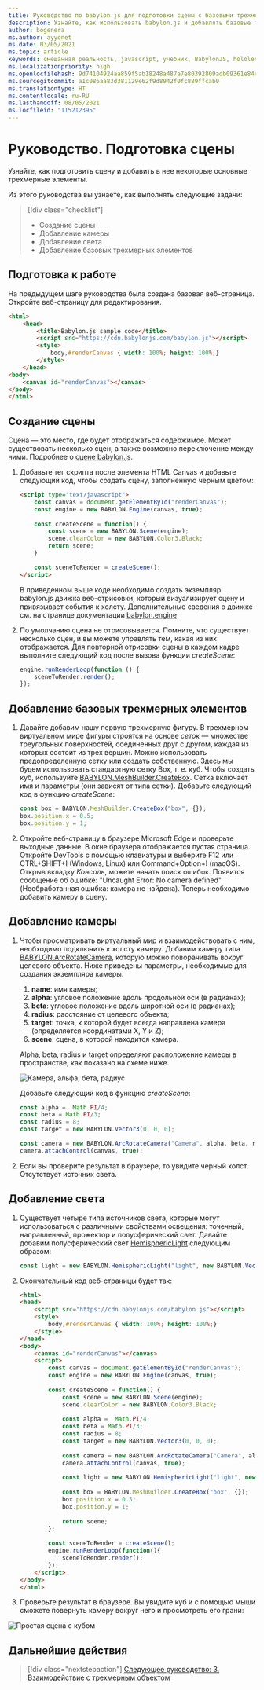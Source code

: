 ```yaml
---
title: Руководство по babylon.js для подготовки сцены с базовыми трехмерными объектами
description: Узнайте, как использовать babylon.js и добавлять базовые трехмерные объекты в сцену.
author: bogenera
ms.author: ayyonet
ms.date: 03/05/2021
ms.topic: article
keywords: смешанная реальность, javascript, учебник, BabylonJS, hololens, mixed reality, UWP, Windows 10, WebXR, иммерсивное веб-приложение
ms.localizationpriority: high
ms.openlocfilehash: 9d74104924aa859f5ab18248a487a7e80392809adb09361e84c5ad386f1321c4
ms.sourcegitcommit: a1c086aa83d381129e62f9d8942f0fc889ffcab0
ms.translationtype: HT
ms.contentlocale: ru-RU
ms.lasthandoff: 08/05/2021
ms.locfileid: "115212395"
---
```

# <a name="tutorial-prepare-a-scene"></a>Руководство. Подготовка сцены

Узнайте, как подготовить сцену и добавить в нее некоторые основные трехмерные элементы.

Из этого руководства вы узнаете, как выполнять следующие задачи:

> [!div class="checklist"]
> * Создание сцены
> * Добавление камеры
> * Добавление света
> * Добавление базовых трехмерных элементов

## <a name="before-you-begin"></a>Подготовка к работе

На предыдущем шаге руководства была создана базовая веб-страница. Откройте веб-страницу для редактирования.

```html
<html>
    <head>
        <title>Babylon.js sample code</title>
        <script src="https://cdn.babylonjs.com/babylon.js"></script>
        <style>
            body,#renderCanvas { width: 100%; height: 100%;}
        </style>
    </head>
<body>
    <canvas id="renderCanvas"></canvas>
</body>
</html>
```

## <a name="create-a-scene"></a>Создание сцены

Сцена — это место, где будет отображаться содержимое. Может существовать несколько сцен, а также возможно переключение между ними. Подробнее о [сцене babylon.js](https://doc.babylonjs.com/divingDeeper/scene).

1. Добавьте тег скрипта после элемента HTML Canvas и добавьте следующий код, чтобы создать сцену, заполненную черным цветом:

    ```html
    <script type="text/javascript">
        const canvas = document.getElementById("renderCanvas");
        const engine = new BABYLON.Engine(canvas, true);
        
        const createScene = function() {
            const scene = new BABYLON.Scene(engine);
            scene.clearColor = new BABYLON.Color3.Black;
            return scene;
        }

        const sceneToRender = createScene();
    </script>
    ```

    В приведенном выше коде необходимо создать экземпляр babylon.js движка веб-отрисовки, который визуализирует сцену и привязывает события к холсту. Дополнительные сведения о движке см. на странице документации [babylon.engine](https://doc.babylonjs.com/typedoc/classes/babylon.engine)

1. По умолчанию сцена не отрисовывается. Помните, что существует несколько сцен, и вы можете управлять тем, какая из них отображается. Для повторной отрисовки сцены в каждом кадре выполните следующий код после вызова функции *createScene*:

    ```javascript
    engine.runRenderLoop(function () {
        sceneToRender.render();
    });
    ```

## <a name="add-basic-3d-element"></a>Добавление базовых трехмерных элементов

1. Давайте добавим нашу первую трехмерную фигуру. В трехмерном виртуальном мире фигуры строятся на основе *сеток* — множестве треугольных поверхностей, соединенных друг с другом, каждая из которых состоит из трех вершин. Можно использовать предопределенную сетку или создать собственную. Здесь мы будем использовать стандартную сетку Box, т. е. куб. Чтобы создать куб, используйте [BABYLON.MeshBuilder.CreateBox](https://doc.babylonjs.com/divingDeeper/mesh/creation/set/box). Сетка включает имя и параметры (они зависят от типа сетки). Добавьте следующий код в функцию *createScene*:

    ```javascript
    const box = BABYLON.MeshBuilder.CreateBox("box", {});
    box.position.x = 0.5;
    box.position.y = 1;
    ```

1. Откройте веб-страницу в браузере Microsoft Edge и проверьте выходные данные. В окне браузера отображается пустая страница. Откройте DevTools с помощью клавиатуры и выберите F12 или CTRL+SHIFT+I (Windows, Linux) или Command+Option+I (macOS). Открыв вкладку *Консоль*, можете начать поиск ошибок. Появится сообщение об ошибке: "Uncaught Error: No camera defined" (Необработанная ошибка: камера не найдена). Теперь необходимо добавить камеру в сцену.

## <a name="add-a-camera"></a>Добавление камеры

1. Чтобы просматривать виртуальный мир и взаимодействовать с ним, необходимо подключить к холсту камеру. Добавим камеру типа [BABYLON.ArcRotateCamera](https://doc.babylonjs.com/divingDeeper/cameras/camera_introduction#arc-rotate-camera), которую можно поворачивать вокруг целевого объекта. Ниже приведены параметры, необходимые для создания экземпляра камеры.
    1. **name**: имя камеры;
    1. **alpha**: угловое положение вдоль продольной оси (в радианах);
    1. **beta**: угловое положение вдоль широтной оси (в радианах);
    1. **radius**: расстояние от целевого объекта;
    1. **target**: точка, к которой будет всегда направлена камера (определяется координатами X, Y и Z);
    1. **scene**: сцена, в которой находится камера.

    Alpha, beta, radius и target определяют расположение камеры в пространстве, как показано на схеме ниже.

    ![Камера, альфа, бета, радиус](../images/camera-alpha-beta-radius.jpg)

    Добавьте следующий код в функцию *createScene*:

    ```javascript
    const alpha =  Math.PI/4;
    const beta = Math.PI/3;
    const radius = 8;
    const target = new BABYLON.Vector3(0, 0, 0);
    
    const camera = new BABYLON.ArcRotateCamera("Camera", alpha, beta, radius, target, scene);
    camera.attachControl(canvas, true);
    ```

1. Если вы проверите результат в браузере, то увидите черный холст. Отсутствует источник света.

## <a name="add-light"></a>Добавление света

1. Существует четыре типа источников света, которые могут использоваться с различными свойствами освещения: точечный, направленный, прожектор и полусферический свет. Давайте добавим полусферический свет [HemisphericLight](https://doc.babylonjs.com/typedoc/classes/babylon.hemisphericlight) следующим образом:

    ```javascript
    const light = new BABYLON.HemisphericLight("light", new BABYLON.Vector3(1, 1, 0));
    ```

1. Окончательный код веб-страницы будет так:

    ```html
    <html>
    <head>
        <script src="https://cdn.babylonjs.com/babylon.js"></script>
        <style>
            body,#renderCanvas { width: 100%; height: 100%;}
        </style>
    </head>
    <body>
        <canvas id="renderCanvas"></canvas>
        <script>
            const canvas = document.getElementById("renderCanvas");
            const engine = new BABYLON.Engine(canvas, true);
            
            const createScene = function() {
                const scene = new BABYLON.Scene(engine);
                scene.clearColor = new BABYLON.Color3.Black;
                
                const alpha =  Math.PI/4;
                const beta = Math.PI/3;
                const radius = 8;
                const target = new BABYLON.Vector3(0, 0, 0);
                
                const camera = new BABYLON.ArcRotateCamera("Camera", alpha, beta, radius, target, scene);
                camera.attachControl(canvas, true);
                
                const light = new BABYLON.HemisphericLight("light", new BABYLON.Vector3(1, 1, 0));
                
                const box = BABYLON.MeshBuilder.CreateBox("box", {});
                box.position.x = 0.5;
                box.position.y = 1;
                
                return scene;
            };
            
            const sceneToRender = createScene();
            engine.runRenderLoop(function(){
                sceneToRender.render();
            });
        </script>
    </body>
    </html>
    ```

1. Проверьте результат в браузере. Вы увидите куб и с помощью мыши сможете повернуть камеру вокруг него и просмотреть его грани:

![Простая сцена с кубом](../images/hello-world-basic-scene.png)

## <a name="next-steps"></a>Дальнейшие действия

> [!div class="nextstepaction"]
> [Следующее руководство: 3. Взаимодействие с трехмерным объектом](interact-03.md)
